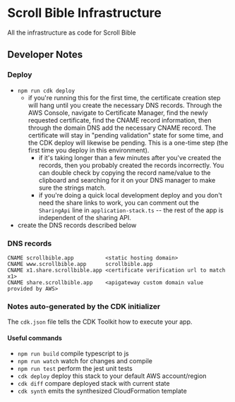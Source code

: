 # Scroll Bible Infrastructure

All the infrastructure as code for Scroll Bible

## Developer Notes

### Deploy
- `npm run cdk deploy`
  - if you're running this for the first time, the certificate creation step
    will hang until you create the necessary DNS records. Through the AWS
    Console, navigate to Certificate Manager, find the newly requested
    certificate, find the CNAME record information, then through the domain DNS
    add the necessary CNAME record. The certificate will stay in "pending
    validation" state for some time, and the CDK deploy will likewise be
    pending. This is a one-time step (the first time you deploy in this
    environment).
      - if it's taking longer than a few minutes after you've created the
        records, then you probably created the records incorrectly. You can
        double check by copying the record name/value to the clipboard and
        searching for it on your DNS manager to make sure the strings match.
      - if you're doing a quick local development deploy and you don't need the
        share links to work, you can comment out the `SharingApi` line in
        `application-stack.ts` -- the rest of the app is independent of the
        sharing API.
- create the DNS records described below

### DNS records

```
CNAME scrollbible.app          <static hosting domain>
CNAME www.scrollbible.app      scrollbible.app
CNAME x1.share.scrollbible.app <certificate verification url to match x1>
CNAME share.scrollbible.app    <apigateway custom domain value provided by AWS>
```

### Notes auto-generated by the CDK initializer

The `cdk.json` file tells the CDK Toolkit how to execute your app.

#### Useful commands

* `npm run build`   compile typescript to js
* `npm run watch`   watch for changes and compile
* `npm run test`    perform the jest unit tests
* `cdk deploy`      deploy this stack to your default AWS account/region
* `cdk diff`        compare deployed stack with current state
* `cdk synth`       emits the synthesized CloudFormation template
